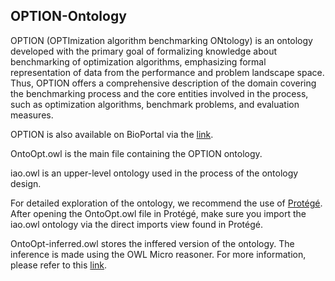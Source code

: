 ## OPTION-Ontology ##

OPTION (OPTImization algorithm benchmarking ONtology) is an ontology developed with the primary goal of formalizing knowledge about benchmarking of 
optimization algorithms, emphasizing formal representation of data from the performance and problem landscape space. Thus, OPTION offers a comprehensive description of
the domain covering the benchmarking process and the core entities involved in the process,
such as optimization algorithms, benchmark problems, and evaluation measures. 

OPTION is also available on BioPortal via the [link](https://bioportal.bioontology.org/ontologies/OPTION-ONTOLOGY "link"). 

OntoOpt.owl is the main file containing the OPTION ontology. 

iao.owl is an upper-level ontology used in the process of the ontology design. 

For detailed exploration of the ontology, we recommend the use of [Protégé](https://protege.stanford.edu/, "Protégé"). After opening the OntoOpt.owl file in Protégé, make sure you import the iao.owl ontology via the direct imports view found in Protégé. 

OntoOpt-inferred.owl stores the inffered version of the ontology. The inference is made using the OWL Micro reasoner. For more information, please refer to this [link](https://jena.apache.org/documentation/inference/index.html, 'link').
